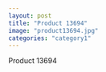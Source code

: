 ```yaml
---
layout: post
title: "Product 13694"
image: "product13694.jpg"
categories: "category1"
---
```

Product 13694
